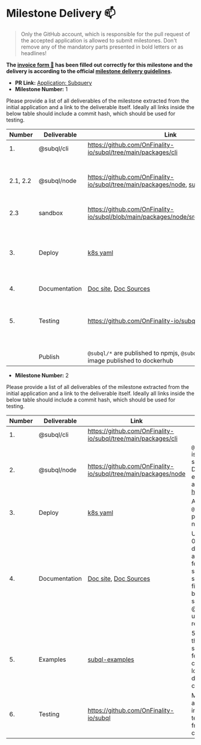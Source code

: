 # Milestone Delivery :mailbox:

> Only the GitHub account, which is responsible for the pull request of the accepted application is allowed to submit milestones. Don't remove any of the mandatory parts presented in bold letters or as headlines!

**The [invoice form :pencil:](https://forms.gle/8Wx7nxtq8fKrsuEz8) has been filled out correctly for this milestone and the delivery is according to the official [milestone delivery guidelines](https://github.com/w3f/General-Grants-Program/blob/master/grants/milestone-deliverables-guidelines.md).**

- **PR Link:** [Application: Subquery](https://github.com/w3f/Open-Grants-Program/pull/136)
- **Milestone Number:** 1

Please provide a list of all deliverables of the milestone extracted from the initial application and a link to the deliverable itself. Ideally all links inside the below table should include a commit hash, which should be used for testing.

| Number   | Deliverable   | Link                                                                                                                              | Notes                                                                                 |
| -------- | ------------- | --------------------------------------------------------------------------------------------------------------------------------- | ------------------------------------------------------------------------------------- |
| 1.       | @subql/cli    | https://github.com/OnFinality-io/subql/tree/main/packages/cli                                                                     |                                                                                       |
| 2.1, 2.2 | @subql/node   | https://github.com/OnFinality-io/subql/tree/main/packages/node, [subql-examples](https://github.com/OnFinality-io/subql-examples) | These features are covered in our examples repo                                       |
| 2.3      | sandbox       | https://github.com/OnFinality-io/subql/blob/main/packages/node/src/indexer/sandbox.ts                                             |                                                                                       |
| 3.       | Deploy        | [k8s yaml](https://github.com/OnFinality-io/subql/tree/main/deploy/k8s)                                                           | docker-compose.yml is included in each example project and the starter template       |
| 4.       | Documentation | [Doc site](https://doc.subquery.network), [Doc Sources](https://github.com/OnFinality-io/subql/tree/main/docs)                    |                                                                                       |
| 5.       | Testing       | https://github.com/OnFinality-io/subql                                                                                            | Includes unit tests and integration tests. Tests passing are required in PR workflow. |
|          | Publish       | `@subql/*` are published to npmjs, `@subql/node` has docker image published to dockerhub                                          |                                                                                       |

- **Milestone Number:** 2

Please provide a list of all deliverables of the milestone extracted from the initial application and a link to the deliverable itself. Ideally all links inside the below table should include a commit hash, which should be used for testing.

| Number | Deliverable   | Link                                                                                                           | Notes                                                                                                                                                                 |
| ------ | ------------- | -------------------------------------------------------------------------------------------------------------- | --------------------------------------------------------------------------------------------------------------------------------------------------------------------- |
| 1.     | @subql/cli    | https://github.com/OnFinality-io/subql/tree/main/packages/cli                                                  |                                                                                                                                                                       |
| 2.     | @subql/node   | https://github.com/OnFinality-io/subql/tree/main/packages/node                                                 | `@polkadot/api` is supported since 0.7.0. Detailed examples are also available [here](https://github.com/OnFinality-io/subql-examples/tree/main/validator-threshold). |
| 3.     | Deploy        | [k8s yaml](https://github.com/OnFinality-io/subql/tree/main/deploy/k8s)                                        | Additionally, `@subql/node` is published to npmjs as well.                                                                                                            |
| 4.     | Documentation | [Doc site](https://doc.subquery.network), [Doc Sources](https://github.com/OnFinality-io/subql/tree/main/docs) | Update to 0.7.0, add details of new added features like success and specVersion filter, batchSize setting, @polkadot/api usage and restrictions.                      |
| 5.     | Examples      | [subql-examples](https://github.com/OnFinality-io/subql-examples)                                              | 5 examples that cover all supported features. All can run locally via docker-compose                                                                                  |
| 6.     | Testing       | https://github.com/OnFinality-io/subql                                                                         | More tests added, integration tests will run from docker-compose                                                                                                      |
